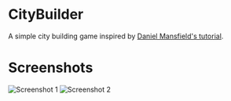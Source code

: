 # CityBuilder

A simple city building game inspired by [Daniel Mansfield's tutorial](https://www.binpress.com/tutorial/creating-a-city-building-game-with-sfml/137).

# Screenshots

![Screenshot 1](https://github.com/pvigier/CityBuilder/raw/master/images/screenshot1.png)
![Screenshot 2](https://github.com/pvigier/CityBuilder/raw/master/images/screenshot2.png)